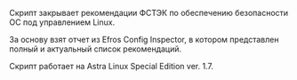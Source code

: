 Скрипт закрывает рекомендации ФСТЭК по обеспечению безопасности ОС под управлением Linux.

За основу взят отчет из Efros Config Inspector, в котором представлен полный и актуальный список рекомендаций.

Скрипт работает на Astra Linux Special Edition ver. 1.7.
